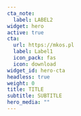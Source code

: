 ```yaml
---
cta_note:
  label: LABEL2
widget: hero
active: true
cta:
  url: https://mkos.pl
  label: Label1
  icon_pack: fas
  icon: download
widget_id: hero-cta
headless: true
weight: 0
title: TITLE
subtitle: SUBTITLE
hero_media: ""
---
```

